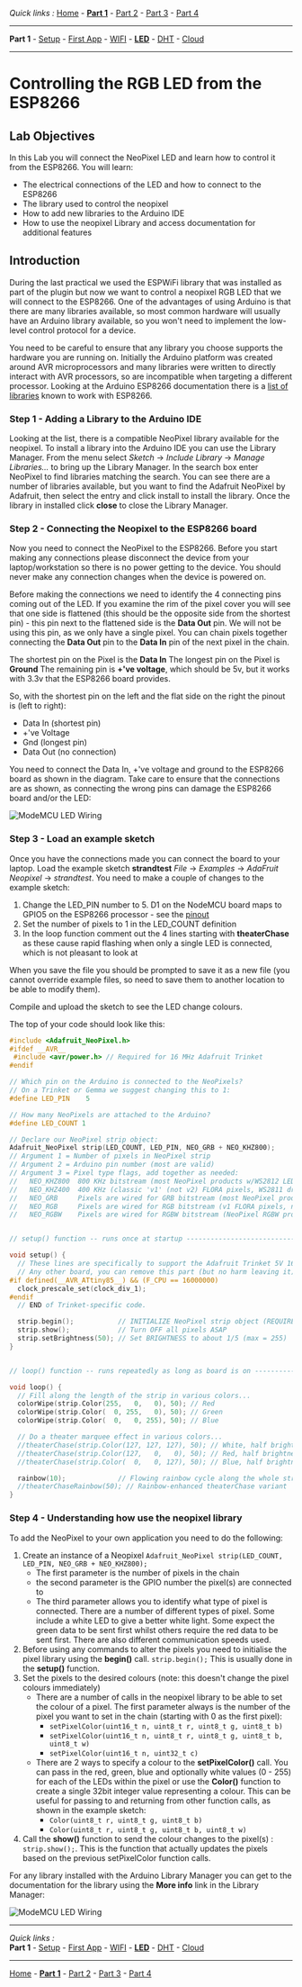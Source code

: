 *Quick links :*
[Home](/README.md) - [**Part 1**](../part1/README.md) - [Part 2](../part2/README.md) - [Part 3](../part3/README.md) - [Part 4](../part4/README.md)
***
**Part 1** - [Setup](PREREQ.md) - [First App](FIRSTAPP.md) - [WIFI](WIFI.md) - [**LED**](LED.md) - [DHT](DHT.md) - [Cloud](IOTCLOUD.md)
***

# Controlling the RGB LED from the ESP8266

## Lab Objectives

In this Lab you will connect the NeoPixel LED and learn how to control it from the ESP8266.  You will learn:

- The electrical connections of the LED and how to connect to the ESP8266
- The library used to control the neopixel
- How to add new libraries to the Arduino IDE
- How to use the neopixel Library and access documentation for additional features

## Introduction

During the last practical we used the ESPWiFi library that was installed as part of the plugin but now we want to control a neopixel RGB LED that we will connect to the ESP8266.  One of the advantages of using Arduino is that there are many libraries available, so most common hardware will usually have an Arduino library available, so you won't need to implement the low-level control protocol for a device.

You need to be careful to ensure that any library you choose supports the hardware you are running on.  Initially the Arduino platform was created around AVR microprocessors and many libraries were written to directly interact with AVR processors, so are incompatible when targeting a different processor.  Looking at the Arduino ESP8266 documentation there is a [list of libraries](http://arduino-esp8266.readthedocs.io/en/latest/libraries.html#other-libraries-not-included-with-the-ide) known to work with ESP8266.

### Step 1 - Adding a Library to the Arduino IDE

Looking at the list, there is a compatible NeoPixel library available for the neopixel.  To install a library into the Arduino IDE you can use the Library Manager.  From the menu select *Sketch* -> *Include Library* -> *Manage Libraries...* to bring up the Library Manager.  In the search box enter NeoPixel to find libraries matching the search.  You can see there are a number of libraries available, but you want to find the Adafruit NeoPixel by Adafruit, then select the entry and click install to install the library. Once the library in installed click **close** to close the Library Manager.

### Step 2 - Connecting the Neopixel to the ESP8266 board

Now you need to connect the NeoPixel to the ESP8266.  Before you start making any connections please disconnect the device from your laptop/workstation so there is no power getting to the device.  You should never make any connection changes when the device is powered on.

Before making the connections we need to identify the 4 connecting pins coming out of the LED.  If you examine the rim of the pixel cover you will see that one side is flattened (this should be the opposite side from the shortest pin) - this pin next to the flattened side is the **Data Out** pin.  We will not be using this pin, as we only have a single pixel.  You can chain pixels together connecting the **Data Out** pin to the **Data In** pin of the next pixel in the chain.

The shortest pin on the Pixel is the **Data In**
The longest pin on the Pixel is **Ground**
The remaining pin is **+'ve voltage**, which should be 5v, but it works with 3.3v that the ESP8266 board provides.

So, with the shortest pin on the left and the flat side on the right the pinout is (left to right):

- Data In (shortest pin)
- +'ve Voltage
- Gnd (longest pin)
- Data Out (no connection)

You need to connect the Data In, +'ve voltage and ground to the ESP8266 board as shown in the diagram.  Take care to ensure that the connections are as shown, as connecting the wrong pins can damage the ESP8266 board and/or the LED:

![ModeMCU LED Wiring](../images/NodeMCU_LED_Wiring.jpg)

### Step 3 - Load an example sketch

Once you have the connections made you can connect the board to your laptop.  Load the example sketch **strandtest** *File* -> *Examples* -> *AdaFruit Neopixel* -> *strandtest*.  You need to make a couple of changes to the example sketch:

1. Change the LED_PIN number to 5.  D1 on the NodeMCU board maps to GPIO5 on the ESP8266 processor - see the [pinout](https://circuits4you.com/2017/12/31/nodemcu-pinout/)
2. Set the number of pixels to 1 in the LED_COUNT definition
3. In the loop function comment out the 4 lines starting with **theaterChase** as these cause rapid flashing when only a single LED is connected, which is not pleasant to look at

When you save the file you should be prompted to save it as a new file (you cannot override example files, so need to save them to another location to be able to modify them).

Compile and upload the sketch to see the LED change colours.

The top of your code should look like this:

```cpp
#include <Adafruit_NeoPixel.h>
#ifdef __AVR__
 #include <avr/power.h> // Required for 16 MHz Adafruit Trinket
#endif

// Which pin on the Arduino is connected to the NeoPixels?
// On a Trinket or Gemma we suggest changing this to 1:
#define LED_PIN    5

// How many NeoPixels are attached to the Arduino?
#define LED_COUNT 1

// Declare our NeoPixel strip object:
Adafruit_NeoPixel strip(LED_COUNT, LED_PIN, NEO_GRB + NEO_KHZ800);
// Argument 1 = Number of pixels in NeoPixel strip
// Argument 2 = Arduino pin number (most are valid)
// Argument 3 = Pixel type flags, add together as needed:
//   NEO_KHZ800  800 KHz bitstream (most NeoPixel products w/WS2812 LEDs)
//   NEO_KHZ400  400 KHz (classic 'v1' (not v2) FLORA pixels, WS2811 drivers)
//   NEO_GRB     Pixels are wired for GRB bitstream (most NeoPixel products)
//   NEO_RGB     Pixels are wired for RGB bitstream (v1 FLORA pixels, not v2)
//   NEO_RGBW    Pixels are wired for RGBW bitstream (NeoPixel RGBW products)


// setup() function -- runs once at startup --------------------------------

void setup() {
  // These lines are specifically to support the Adafruit Trinket 5V 16 MHz.
  // Any other board, you can remove this part (but no harm leaving it):
#if defined(__AVR_ATtiny85__) && (F_CPU == 16000000)
  clock_prescale_set(clock_div_1);
#endif
  // END of Trinket-specific code.

  strip.begin();           // INITIALIZE NeoPixel strip object (REQUIRED)
  strip.show();            // Turn OFF all pixels ASAP
  strip.setBrightness(50); // Set BRIGHTNESS to about 1/5 (max = 255)
}


// loop() function -- runs repeatedly as long as board is on ---------------

void loop() {
  // Fill along the length of the strip in various colors...
  colorWipe(strip.Color(255,   0,   0), 50); // Red
  colorWipe(strip.Color(  0, 255,   0), 50); // Green
  colorWipe(strip.Color(  0,   0, 255), 50); // Blue

  // Do a theater marquee effect in various colors...
  //theaterChase(strip.Color(127, 127, 127), 50); // White, half brightness
  //theaterChase(strip.Color(127,   0,   0), 50); // Red, half brightness
  //theaterChase(strip.Color(  0,   0, 127), 50); // Blue, half brightness

  rainbow(10);             // Flowing rainbow cycle along the whole strip
  //theaterChaseRainbow(50); // Rainbow-enhanced theaterChase variant
}
```

### Step 4 -  Understanding how use the neopixel library

To add the NeoPixel to your own application you need to do the following:

1. Create an instance of a Neopixel `Adafruit_NeoPixel strip(LED_COUNT, LED_PIN, NEO_GRB + NEO_KHZ800);`
    - The first parameter is the number of pixels in the chain
    - the second parameter is the GPIO number the pixel(s) are connected to
    - The third parameter allows you to identify what type of pixel is connected.  There are a number of different types of pixel.  Some include a white LED to give a better white light.  Some expect the green data to be sent first whilst others require the red data to be sent first.  There are also different communication speeds used.
2. Before using any commands to alter the pixels you need to initialise the pixel library using the **begin()** call.  `strip.begin();`  This is usually done in the **setup()** function.
3. Set the pixels to the desired colours (note: this doesn't change the pixel colours immediately)
    - There are a number of calls in the neopixel library to be able to set the colour of a pixel.  The first parameter always is the number of the pixel you want to set in the chain (starting with 0 as the first pixel):
        - `setPixelColor(uint16_t n, uint8_t r, uint8_t g, uint8_t b)`
        - `setPixelColor(uint16_t n, uint8_t r, uint8_t g, uint8_t b, uint8_t w)`
        - `setPixelColor(uint16_t n, uint32_t c)`
    - There are 2 ways to specify a colour to the **setPixelColor()** call.  You can pass in the red, green, blue and optionally white values (0 - 255) for each of the LEDs within the pixel or use the **Color()** function to create a single 32bit integer value representing a colour.  This can be useful for passing to and returning from other function calls, as shown in the example sketch:
        - `Color(uint8_t r, uint8_t g, uint8_t b)`
        - `Color(uint8_t r, uint8_t g, uint8_t b, uint8_t w)`
4. Call the **show()** function to send the colour changes to the pixel(s) : `strip.show();`.  This is the function that actually updates the pixels based on the previous setPixelColor function calls.

For any library installed with the Arduino Library Manager you can get to the documentation for the library using the **More info** link in the Library Manager:

![ModeMCU LED Wiring](../images/LibraryManagerInfo.png)

***
*Quick links :*  
**Part 1** - [Setup](PREREQ.md) - [First App](FIRSTAPP.md) - [WIFI](WIFI.md) - [**LED**](LED.md) - [DHT](DHT.md) - [Cloud](IOTCLOUD.md)
***
[Home](/README.md) - [**Part 1**](../part1/README.md) - [Part 2](../part2/README.md) - [Part 3](../part3/README.md) - [Part 4](../part4/README.md)
